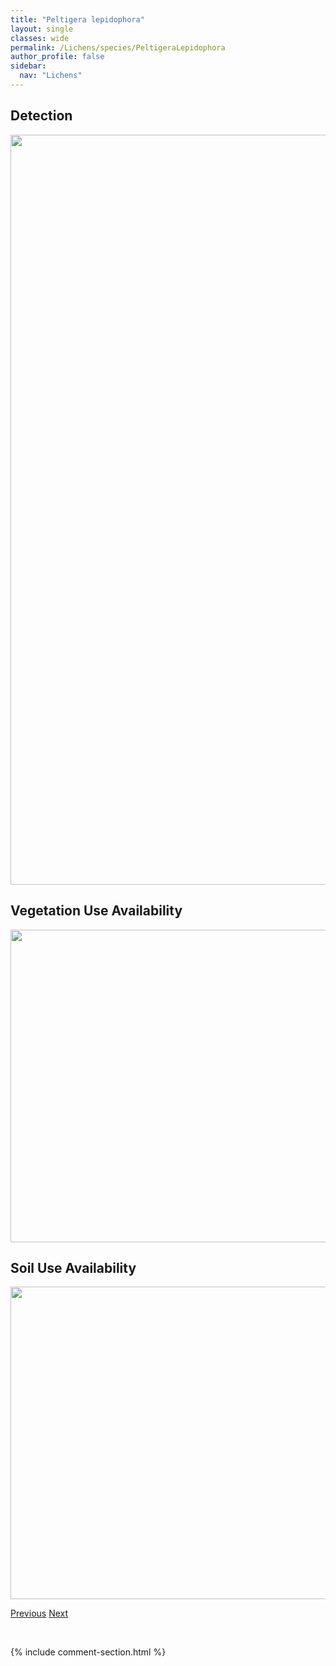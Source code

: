 ```yaml
---
title: "Peltigera lepidophora"
layout: single
classes: wide
permalink: /Lichens/species/PeltigeraLepidophora
author_profile: false
sidebar:
  nav: "Lichens"
---
```


<h2>Detection</h2>

<a href="https://drive.google.com/uc?export=view&id=1qfs7dT-EnqLIG7UUYVCpjKM09VzpspE-">
<img src="https://drive.google.com/uc?export=view&id=1qfs7dT-EnqLIG7UUYVCpjKM09VzpspE-" height = "1200" width = "800">
</a>


<h2>Vegetation Use Availability</h2>

<a href="https://drive.google.com/uc?export=view&id=1Z2ipyhgjA4vqW95XGSn1_Mz9IQ5FOx4v">
<img src="https://drive.google.com/uc?export=view&id=1Z2ipyhgjA4vqW95XGSn1_Mz9IQ5FOx4v" height = "500" width = "1000">
</a>


<h2>Soil Use Availability</h2>

<a href="https://drive.google.com/uc?export=view&id=1GpNIKfq3deSTfVm3jzKgp38vXBfxUHBI">
<img src="https://drive.google.com/uc?export=view&id=1GpNIKfq3deSTfVm3jzKgp38vXBfxUHBI" height = "500" width = "1000">
</a>


<a href="/DevelopmentWebsite/Lichens/species/PeltigeraLatiloba" class="pagination--pager" title="Peltigera latiloba">Previous</a> <a href="/DevelopmentWebsite/Lichens/species/PeltigeraLeucophlebiaGrp" class="pagination--pager" title="Peltigera leucophlebia grp.">Next</a>

<p>&nbsp;</p>

{% include comment-section.html %}
